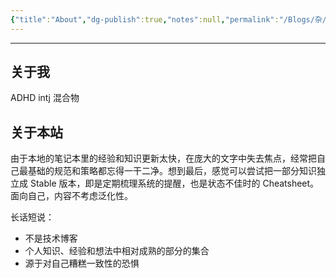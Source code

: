 ```yaml
---
{"title":"About","dg-publish":true,"notes":null,"permalink":"/Blogs/杂/About/","dgPassFrontmatter":true,"created":"2025-04-16T14:16:42.951+08:00","updated":"2025-04-16T17:55:28.319+08:00"}
---
```



---

## 关于我

ADHD intj 混合物

## 关于本站

由于本地的笔记本里的经验和知识更新太快，在庞大的文字中失去焦点，经常把自己最基础的规范和策略都忘得一干二净。想到最后，感觉可以尝试把一部分知识独立成 Stable 版本，即是定期梳理系统的提醒，也是状态不佳时的 Cheatsheet。面向自己，内容不考虑泛化性。

长话短说：

- 不是技术博客
- 个人知识、经验和想法中相对成熟的部分的集合
- 源于对自己糟糕一致性的恐惧
